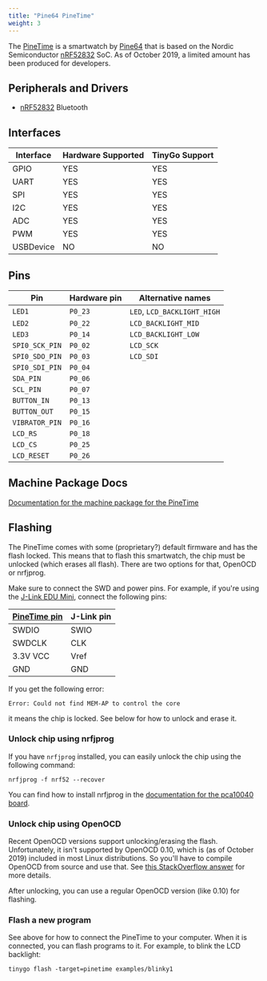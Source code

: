 ```yaml
---
title: "Pine64 PineTime"
weight: 3
---
```


The [PineTime](https://wiki.pine64.org/index.php/PineTime) is a smartwatch by [Pine64](https://www.pine64.org/) that is based on the Nordic Semiconductor [nRF52832](https://www.nordicsemi.com/eng/Products/Bluetooth-low-energy/nRF52832) SoC. As of October 2019, a limited amount has been produced for developers.

## Peripherals and Drivers

- [nRF52832](https://github.com/tinygo-org/bluetooth) Bluetooth

## Interfaces

| Interface | Hardware Supported | TinyGo Support |
| --------- | ------------- | ----- |
| GPIO      | YES | YES |
| UART      | YES | YES |
| SPI       | YES | YES |
| I2C       | YES | YES |
| ADC       | YES | YES |
| PWM       | YES | YES |
| USBDevice | NO  | NO  |

## Pins

| Pin               | Hardware pin | Alternative names |
| ----------------- | ------------ | ----------------- |
| `LED1`            | `P0_23`      | `LED`, `LCD_BACKLIGHT_HIGH` |
| `LED2`            | `P0_22`      | `LCD_BACKLIGHT_MID` |
| `LED3`            | `P0_14`      | `LCD_BACKLIGHT_LOW` |
| `SPI0_SCK_PIN`    | `P0_02`      | `LCD_SCK`         |
| `SPI0_SDO_PIN`    | `P0_03`      | `LCD_SDI`         |
| `SPI0_SDI_PIN`    | `P0_04`      |                   |
| `SDA_PIN`         | `P0_06`      |                   |
| `SCL_PIN`         | `P0_07`      |                   |
| `BUTTON_IN`       | `P0_13`      |                   |
| `BUTTON_OUT`      | `P0_15`      |                   |
| `VIBRATOR_PIN`    | `P0_16`      |                   |
| `LCD_RS`          | `P0_18`      |                   |
| `LCD_CS`          | `P0_25`      |                   |
| `LCD_RESET`       | `P0_26`      |                   |

## Machine Package Docs

[Documentation for the machine package for the PineTime](../machine/pinetime-devkit0)

## Flashing

The PineTime comes with some (proprietary?) default firmware and has the flash locked. This means that to flash this smartwatch, the chip must be unlocked (which erases all flash). There are two options for that, OpenOCD or nrfjprog.

Make sure to connect the SWD and power pins. For example, if you're using the [J-Link EDU Mini](https://www.segger.com/products/debug-probes/j-link/models/j-link-edu-mini/), connect the following pins:

| [PineTime pin](https://wiki.pine64.org/index.php/File:PineTime_SWD_location.jpg) | J-Link pin |
| ------------ | ---------- |
| SWDIO        | SWIO       |
| SWDCLK       | CLK        |
| 3.3V VCC     | Vref       |
| GND          | GND        |

If you get the following error:

    Error: Could not find MEM-AP to control the core

it means the chip is locked. See below for how to unlock and erase it.

### Unlock chip using nrfjprog

If you have `nrfjprog` installed, you can easily unlock the chip using the following command:

    nrfjprog -f nrf52 --recover

You can find how to install nrfjprog in the [documentation for the pca10040 board](../pca10040#flashing).

### Unlock chip using OpenOCD

Recent OpenOCD versions support unlocking/erasing the flash. Unfortunately, it isn't supported by OpenOCD 0.10, which is (as of October 2019) included in most Linux distributions. So you'll have to compile OpenOCD from source and use that.
See [this StackOverflow answer](https://stackoverflow.com/questions/52308978/problem-flashing-nrf52-chip-using-openocd#54372481) for more details.

After unlocking, you can use a regular OpenOCD version (like 0.10) for flashing.

### Flash a new program

See above for how to connect the PineTime to your computer. When it is connected, you can flash programs to it. For example, to blink the LCD backlight:

```shell
tinygo flash -target=pinetime examples/blinky1
```
